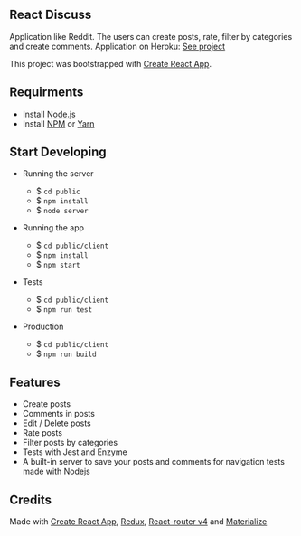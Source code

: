 ## React Discuss

Application like Reddit. The users can create posts, rate, filter by categories and create comments.
Application on Heroku: [See project](https://react-app-discuss.herokuapp.com)

This project was bootstrapped with [Create React App](https://github.com/facebookincubator/create-react-app).

## Requirments

- Install [Node.js](https://nodejs.org)
- Install [NPM](https://www.npmjs.com/get-npm) or [Yarn](https://yarnpkg.com)

## Start Developing

* Running the server
    - $ `cd public`
    - $ `npm install`
    - $ `node server`

* Running the app
    - $ `cd public/client`
    - $ `npm install`
    - $ `npm start`

* Tests
    - $ `cd public/client`
    - $ `npm run test`

* Production
    - $ `cd public/client`
    - $ `npm run build`


## Features
  - Create posts
  - Comments in posts
  - Edit / Delete posts
  - Rate posts
  - Filter posts by categories
  - Tests with Jest and Enzyme
  - A built-in server to save your posts and comments for navigation tests made with Nodejs

## Credits

Made with [Create React App](https://github.com/facebookincubator/create-react-app), [Redux](https://redux.js.org), [React-router v4](https://reacttraining.com/react-router/) and [Materialize](http://materializecss.com)
